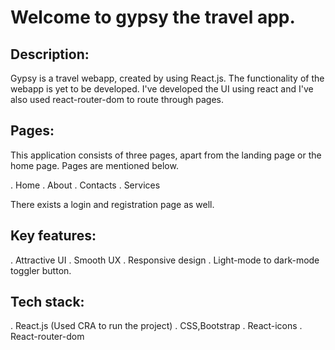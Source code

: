# Welcome to gypsy the travel app.

## Description: 
Gypsy is a travel webapp, created by using React.js.
The functionality of the webapp is yet to be developed. I've developed the UI using react and I've also used react-router-dom to route through pages.

## Pages:
This application  consists of three pages, apart from the landing page or the home page. 
Pages are mentioned below.

. Home
. About
. Contacts
. Services

There exists a login and registration page as well.

## Key features:
. Attractive UI
. Smooth UX
. Responsive design
. Light-mode to dark-mode toggler button.

## Tech stack:
. React.js (Used CRA to run the project)
. CSS,Bootstrap 
. React-icons
. React-router-dom




